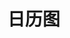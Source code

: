 # 日历图

<script setup>
    let data=[{name:'热力日历图',code:'AnHeatCalendar'},
    {name:'散点日历图',code:'AnScatterCalendar'},
    {name:'关系日历图',code:'AnGraphCalendar'}]
</script>

<element :data="data"></element>
